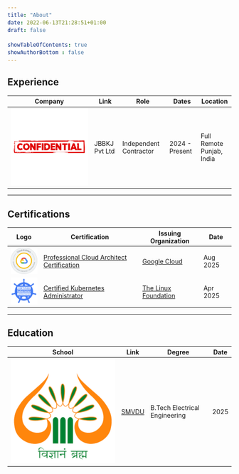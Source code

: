 ```yaml
---
title: "About"
date: 2022-06-13T21:28:51+01:00
draft: false

showTableOfContents: true
showAuthorBottom : false
---
```


## Experience

<table>
    <thead>
        <tr>
            <th>Company</th>
            <th>Link</th>
            <th>Role</th>
            <th>Dates</th>
            <th>Location</th>
        </tr>
    </thead>
    <tbody>
        <tr>
            <td rowspan=3><img class="customEntitityLogo" src="images/confidential.png"/></td>
            <td rowspan=3><a target="_blank">JBBKJ Pvt Ltd</a></td>
            <td>Independent Contractor</td>
            <td>2024 - Present</td>
            <td>Full Remote </br> Punjab, India</td>
        </tr>
    </tbody>
</table>

---

## Certifications

<table>
    <thead>
        <tr>
            <th>Logo</th>
            <th>Certification</th>
            <th>Issuing Organization</th>
            <th>Date</th>
        </tr>
    </thead>
    <tbody>
        <tr>
            <td style="width:60px;"><img class="customEntitityLogo" src="images/google-pca.png" alt="Google Cloud PCA Logo"/></td>
            <td>
                <a href="https://www.credly.com/badges/a2130860-33ee-4ea7-a7d0-b0b9e050032d" target="_blank">
                    Professional Cloud Architect Certification
                </a>
            </td>
            <td>
                <a href="https://www.credly.com/organizations/google-cloud/badges" target="_blank">Google Cloud</a>
            </td>
            <td>Aug 2025</td>
        </tr>
        <tr>
            <td style="width:60px;"><img class="customEntitityLogo" src="images/cka.png" alt="CKA Logo"/></td>
            <td>
                <a href="https://www.credly.com/badges/40a6e60f-821a-4604-ac5b-7e26549664aa" target="_blank">
                    Certified Kubernetes Administrator
                </a>
            </td>
            <td>
                <a href="https://www.credly.com/organizations/the-linux-foundation/badges" target="_blank">The Linux Foundation</a>
            </td>
            <td>Apr 2025</td>
        </tr>
    </tbody>
</table>

---

## Education

<table>
    <thead>
        <tr>
            <th>School</th>
            <th>Link</th>
            <th>Degree</th>
            <th>Date</th>
        </tr>
    </thead>
    <tbody>
        <tr>
            <td><img class="customEntitityLogo" src="images/smvdu.png"/></td>
            <td><a href="https://smvdu.ac.in/" target="_blank">SMVDU</a></td>
            <td>B.Tech Electrical Engineering</td>
            <td>2025</td>
        </tr>
    </tbody>
</table>

